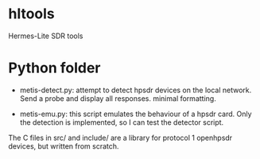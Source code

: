 # hltools
Hermes-Lite SDR tools

Python folder
=============

 * metis-detect.py: attempt to detect hpsdr devices on the local network.
   Send a probe and display all responses. minimal formatting.

 * metis-emu.py: this script emulates the behaviour of a hpsdr card.
   Only the detection is implemented, so I can test the detector script.

The C files in src/ and include/ are a library for protocol 1 openhpsdr devices, but written from scratch.
